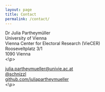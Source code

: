 ```yaml
---
layout: page
title: Contact
permalink: /contact/
---
```



<p>Dr Julia Partheymüller<br/>
University of Vienna<br/>
Vienna Center for Electoral Research (VieCER)<br/>
Rooseveltplatz 3/1<br/>
1090 Vienna<br/><\p>

<p>
<i class="fas fa-envelope"></i>  <a href="mailto:julia.partheymueller@univie.ac.at"> julia.partheymueller@univie.ac.at</a><br/>
<i class="fab fa-twitter"></i><a href="https://twitter.com/schnizzl"> @schnizzl</a><br/>
<i class="fab fa-github"></i>  <a href="https://github.com/juliapartheymueller">github.com/juliapartheymueller</a><br/>
<\p>
